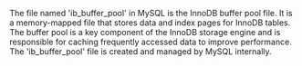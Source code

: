 The file named 'ib_buffer_pool' in MySQL is the InnoDB buffer pool file. It is a memory-mapped file that stores data and index pages for InnoDB tables. The buffer pool is a key component of the InnoDB storage engine and is responsible for caching frequently accessed data to improve performance. The 'ib_buffer_pool' file is created and managed by MySQL internally.